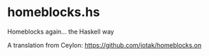 # homeblocks.hs
Homeblocks again... the Haskell way

A translation from Ceylon: https://github.com/jotak/homeblocks.on
